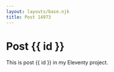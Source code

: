 ```yaml
---
layout: layouts/base.njk
title: Post 14973
---
```


# Post {{ id }}

This is post {{ id }} in my Eleventy project.
